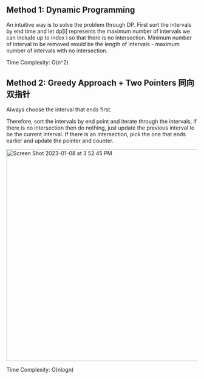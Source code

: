 ## Method 1: Dynamic Programming

An intuitive way is to solve the problem through DP. First sort the intervals by end time and let dp[i] represents the maximum number of intervals we can
include up to index i so that there is no intersection. Minimum number of interval to be removed would be the length of intervals - maximum number of 
intervals with no intersection.

Time Complexity: O(n^2)

## Method 2: Greedy Approach + Two Pointers 同向双指针

Always choose the interval that ends first.

Therefore, sort the intervals by end point and iterate through the intervals, if there is no intersection then do nothing, just update the previous interval
to be the current interval. If there is an intersection, pick the one that ends earlier and update the pointer and counter.

<img width="557" alt="Screen Shot 2023-01-08 at 3 52 45 PM" src="https://user-images.githubusercontent.com/106039830/211371004-e45dd0f7-9269-4057-9bb5-c8d752a04f74.png">

Time Complexity: O(nlogn)
